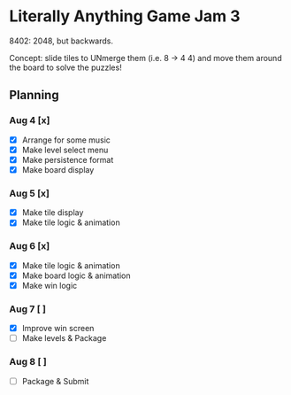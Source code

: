 # Literally Anything Game Jam 3

8402: 2048, but backwards.

Concept: slide tiles to UNmerge them (i.e. 8 -> 4 4) and move them around
the board to solve the puzzles!

## Planning

### Aug 4 [x]

 - [x] Arrange for some music
 - [x] Make level select menu
 - [x] Make persistence format
 - [x] Make board display

### Aug 5 [x]

 - [x] Make tile display
 - [x] Make tile logic & animation

### Aug 6 [x]

 - [x] Make tile logic & animation
 - [x] Make board logic & animation
 - [x] Make win logic

### Aug 7 [ ]

 - [x] Improve win screen
 - [ ] Make levels & Package

### Aug 8 [ ]

 - [ ] Package & Submit

